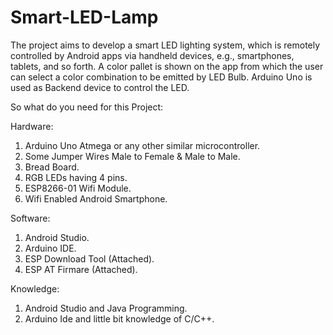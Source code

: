 # Smart-LED-Lamp
The project aims to develop a smart LED lighting system, which is remotely controlled by Android apps via handheld devices, e.g., smartphones, tablets, and so forth. A color pallet is shown on the app from which the user can select a color combination to be emitted by LED Bulb. Arduino Uno is used as Backend device to control the LED.

So what do you need for this Project:

Hardware: 
1. Arduino Uno Atmega or any other similar microcontroller.
2. Some Jumper Wires Male to Female & Male to Male.
3. Bread Board.
4. RGB LEDs having 4 pins.
5. ESP8266-01 Wifi Module.
6. Wifi Enabled Android Smartphone.

Software:
1. Android Studio.
2. Arduino IDE.
3. ESP Download Tool (Attached).
4. ESP AT Firmare (Attached).
 
Knowledge: 
1. Android Studio and Java Programming.
2. Arduino Ide and little bit knowledge of C/C++.
